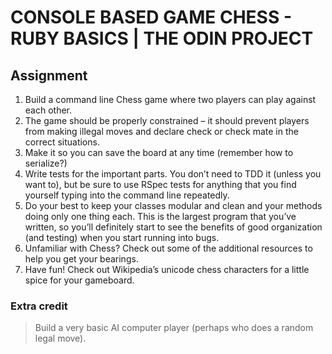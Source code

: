 # CONSOLE BASED GAME CHESS - RUBY BASICS | THE ODIN PROJECT


## Assignment

  1. Build a command line Chess game where two players can play against each other.
  2. The game should be properly constrained – it should prevent players from making illegal moves and declare check or check mate in the correct situations.
  3. Make it so you can save the board at any time (remember how to serialize?)
  4. Write tests for the important parts. You don’t need to TDD it (unless you want to), but be sure to use RSpec tests for anything that you find yourself typing into the command line repeatedly.
  5. Do your best to keep your classes modular and clean and your methods doing only one thing each. This is the largest program that you’ve written, so you’ll definitely start to see the benefits of good organization (and testing) when you start running into bugs.
  6. Unfamiliar with Chess? Check out some of the additional resources to help you get your bearings.
  7. Have fun! Check out Wikipedia’s unicode chess characters for a little spice for your gameboard.

### Extra credit

  > Build a very basic AI computer player (perhaps who does a random legal move).